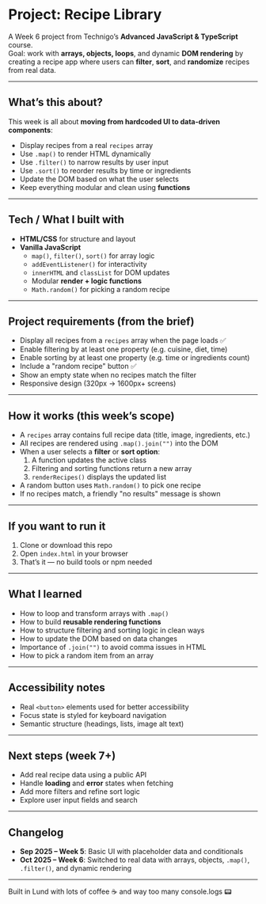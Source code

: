 # Project: Recipe Library

A Week 6 project from Technigo’s **Advanced JavaScript & TypeScript** course.  
Goal: work with **arrays, objects, loops**, and dynamic **DOM rendering** by creating a recipe app where users can **filter**, **sort**, and **randomize** recipes from real data.

---

## What’s this about?

This week is all about **moving from hardcoded UI to data-driven components**:
- Display recipes from a real `recipes` array
- Use `.map()` to render HTML dynamically
- Use `.filter()` to narrow results by user input
- Use `.sort()` to reorder results by time or ingredients
- Update the DOM based on what the user selects
- Keep everything modular and clean using **functions**

---

## Tech / What I built with

- **HTML/CSS** for structure and layout
- **Vanilla JavaScript**
  - `map()`, `filter()`, `sort()` for array logic
  - `addEventListener()` for interactivity
  - `innerHTML` and `classList` for DOM updates
  - Modular **render + logic functions**
  - `Math.random()` for picking a random recipe

---

## Project requirements (from the brief)

- Display all recipes from a `recipes` array when the page loads :white_check_mark:
- Enable filtering by at least one property (e.g. cuisine, diet, time)
- Enable sorting by at least one property (e.g. time or ingredients count)
- Include a "random recipe" button :white_check_mark:
- Show an empty state when no recipes match the filter
- Responsive design (320px → 1600px+ screens)

---

## How it works (this week’s scope)

- A `recipes` array contains full recipe data (title, image, ingredients, etc.)
- All recipes are rendered using `.map().join("")` into the DOM
- When a user selects a **filter** or **sort option**:
  1. A function updates the active class
  2. Filtering and sorting functions return a new array
  3. `renderRecipes()` displays the updated list
- A random button uses `Math.random()` to pick one recipe
- If no recipes match, a friendly "no results" message is shown

---

## If you want to run it

1. Clone or download this repo
2. Open `index.html` in your browser
3. That’s it — no build tools or npm needed

---

## What I learned

- How to loop and transform arrays with `.map()`
- How to build **reusable rendering functions**
- How to structure filtering and sorting logic in clean ways
- How to update the DOM based on data changes
- Importance of `.join("")` to avoid comma issues in HTML
- How to pick a random item from an array

---

## Accessibility notes

- Real `<button>` elements used for better accessibility
- Focus state is styled for keyboard navigation
- Semantic structure (headings, lists, image alt text)

---

## Next steps (week 7+)

- Add real recipe data using a public API
- Handle **loading** and **error** states when fetching
- Add more filters and refine sort logic
- Explore user input fields and search

---

## Changelog

- **Sep 2025 – Week 5**: Basic UI with placeholder data and conditionals
- **Oct 2025 – Week 6**: Switched to real data with arrays, objects, `.map()`, `.filter()`, and dynamic rendering

---

Built in Lund with lots of coffee ☕ and way too many console.logs 📟